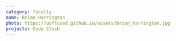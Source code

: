 ```yaml
---
category: faculty
name: Brian Harrington
photo: https://uoftcsed.github.io/assets/brian_harrington.jpg
projects: Code Clash
---
```

